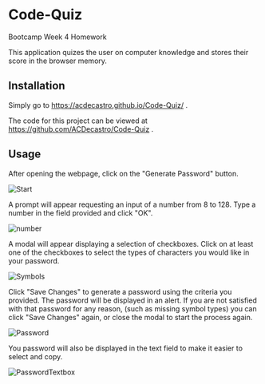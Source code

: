 # Code-Quiz

Bootcamp Week 4 Homework

This application quizes the user on computer knowledge and stores their score in the browser memory.

## Installation
Simply go to https://acdecastro.github.io/Code-Quiz/ .

The code for this project can be viewed at https://github.com/ACDecastro/Code-Quiz .

## Usage
After opening the webpage, click on the "Generate Password" button.

![Start](./Images/image1.png)

A prompt will appear requesting an input of a number from 8 to 128. Type a number in the field provided and click "OK".

![number](./Images/image2.png)

A modal will appear displaying a selection of checkboxes. Click on at least one of the checkboxes to select the types of characters you would like in your password.

![Symbols](./Images/image3.png)

Click "Save Changes" to generate a password using the criteria you provided. The password will be displayed in an alert. If you are not satisfied with that password for any reason, (such as missing symbol types) you can click "Save Changes" again, or close the modal to start the process again.

![Password](./Images/image4.png)

You password will also be displayed in the text field to make it easier to select and copy.

![PasswordTextbox](./Images/image5.png)